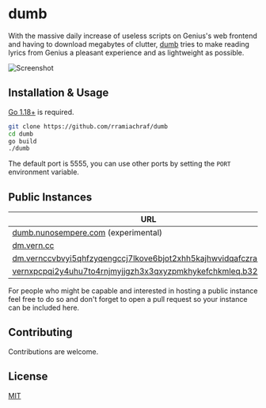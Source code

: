 # dumb
With the massive daily increase of useless scripts on Genius's web frontend and having to download megabytes of clutter, [dumb](https://github.com/rramiachraf/dumb) tries to make reading lyrics from Genius a pleasant experience and as lightweight as possible.

![Screenshot](https://raw.githubusercontent.com/rramiachraf/dumb/main/screenshot.png)

## Installation & Usage
[Go 1.18+](https://go.dev/dl) is required.
```bash
git clone https://github.com/rramiachraf/dumb
cd dumb
go build
./dumb
```

The default port is 5555, you can use other ports by setting the `PORT` environment variable.

## Public Instances

| URL                                                                  | Region | CDN? | Operator     |
| ---                                                                  | ------ | ---- | --------     |
| [dumb.nunosempere.com](https://dumb.nunosempere.com/) (experimental) | DE     | No   | @NunoSempere |
| [dm.vern.cc](https://dm.vern.cc)| CA     | No   | https://vern.cc |
| [dm.vernccvbvyi5qhfzyqengccj7lkove6bjot2xhh5kajhwvidqafczrad.onion](http://dm.vernccvbvyi5qhfzyqengccj7lkove6bjot2xhh5kajhwvidqafczrad.onion)| N/A     | No   | https://vern.cc |
| [vernxpcpqi2y4uhu7to4rnjmyjjgzh3x3qxyzpmkhykefchkmleq.b32.i2p](http://vernxpcpqi2y4uhu7to4rnjmyjjgzh3x3qxyzpmkhykefchkmleq.b32.i2p/)| N/A     | No   | https://vern.cc |

For people who might be capable and interested in hosting a public instance feel free to do so and don't forget to open a pull request so your instance can be included here.

## Contributing
Contributions are welcome.

## License
[MIT](https://github.com/rramiachraf/dumb/blob/main/LICENCE)

